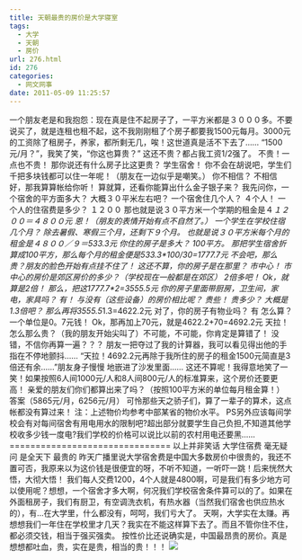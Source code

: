 ```yaml
---
title: 天朝最贵的房价是大学寝室
tags:
  - 大学
  - 天朝
  - 房价
url: 276.html
id: 276
categories:
  - 网文网事
date: 2011-05-09 11:25:57
---
```


一个朋友老是和我抱怨：现在真是住不起房子了，一平方米都是３０００多。不要说买了，就是连租也租不起，这不我刚刚租了个房子都要我1500元每月。3000元的工资除了租房子，养家，都所剩无几，唉！这世道真是活不下去了…… “1500元/月？”，我笑了笑，“你这也算贵？” 这还不贵？都占我工资1/2强了。 不贵！一点也不贵！ 那你说还有什么房子比这更贵？ 学生宿舍！ 你不会在胡说吧，学生们千把多块钱都可以住一年呢！（朋友在一边似乎是嘲笑。） 你不相信？ 不相信 好，那我算算帐给你听！ 算就算，还看你能算出什么金子银子来？ 我先问你，一个宿舍的平方面多大？ 大概３０平米左右吧？ 一个宿舍住几个人？ ４个人！ 一个人的住宿费是多少？ １２００ 那也就是说３０平方米一个学期的租金是４*１２００＝４８００元 恩！（朋友的表情开始有点不自然了。） 一个学生在学校住宿几个月？ 除去暑假、寒假三个月，还剩下９个月。 也就是说３０平方米每个月的租金是４８００／９＝533.3元 你住的房子是多大？ 100平方。 那把学生宿舍折算成100平方，那么每个月的租金便是533.3\*100/30=1777.7元 不会吧，那么贵？朋友的脸色开始有点挂不住了！ 这还不算，你的房子是在那里？ 市中心！ 市中心的房价是郊区房价的多少？（学校现在一般都是在郊区） 2倍多吧！ Ok，就算是2倍！ 那么，把这1777.7\*2=3555.5元 你的房子里面带厨房，卫生间，家电，家具吗？ 有！ 与没有（这些设备）的房价相比呢？ 贵些！ 贵多少？ 大概是1.3倍吧？ 那么再将3555.5*1.3=4622.2元 对了，你的房子有物业吗？ 有 怎么算？ 一个单位是0。7元钱！ Ok，那再加上70元，就是4622.2+70=4692.2元 天拉！怎么那么贵？（我的朋友开始尖叫了）不可能，不可能，你肯定是算错了！ 没错，不信你再算一遍？？？ 朋友一把夺过了我的计算器，我可以看见得出他的手指在不停地颤抖…… “天拉！4692.2元再除于我所住的房子的租金1500元简直是3倍还有余……”朋友身子慢慢 地嵌进了沙发里面…… 这还不算呢！我得意地笑了一笑！如果按照6人间1000元/人和8人间800元/人的标准算来，这个房价还要更高！ 亲爱的朋友们你们都算出来了吗？（按照100平方米的单位每月租金算！） 答案（5865元/月，6256元/月） 可怜那些天之骄子们，算了一辈子的算术，这点帐都没有算过来！ 注：上述物价均参考中部某省的物价水平。 PS另外应该每间学校会有对每间宿舍有用电用水的限制吧?超出部分就要学生自己负担,不知道其他学校收多少钱一度电?我们学校的价格可以说比以前的农村用电还要黑...... =============================== 以上并非笑话 大学住宿费 毫无疑问 是全天下 最贵的 昨天广播里说大学宿舍费是中国大多数房价中很贵的，我还不置可否，我原来以为这价钱是很便宜的呀，不听不知道，一听吓一跳！后来恍然大悟，大彻大悟！ 我们每人交费1200，4个人就是4800啊，可是我们有多少地方可以使用呢？想想，一个宿舍才多大啊，何况我们学校宿舍条件算可以的了。如果在外面租房子，我们有厨卫，有空调洗衣机，有热水器（当然我们宿舍也供应热水的），有...在大学里，什么都没有，呵呵，我们亏大了。 天啊，大学实在太赚。再想想我们一年住在学校里才几天？我实在不能这样算下去了。而且不管你住不住，都必须交钱，相当于强买强卖。 按性价比还说确实是，中国最昂贵的房价。真是想想都吐血，贵，实在是贵，相当的贵！！！ ![](http://dulei.si/files/2011/05/04/0f161ea197efbedf09551550157801ba.jpg)
